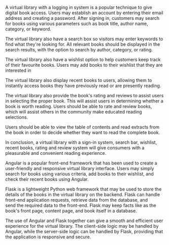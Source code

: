 A virtual library with a logging in system is a popular technique to give digital book access. Users may establish an account by entering their email address and creating a password. After signing in, customers may search for books using various parameters such as book title, author name, category, or keyword.

The virtual library also have a search box so visitors may enter keywords to find what they're looking for. All relevant books should be displayed in the search results, with the option to search by author, category, or rating.

The virtual library also have a wishlist option to help customers keep track of their favourite books. Users may add books to their wishlist that they are interested in

The virtual library  also display recent books to users, allowing them to instantly access books they have previously read or are presently reading.

The virtual library also provide the book's rating and reviews to assist users in selecting the proper book. This will assist users in determining whether a book is worth reading. Users should be able to rate and review books, which will assist others in the community make educated reading selections.


Users should be able to view the table of contents and read extracts from the book in order to decide whether they want to read the complete book.

In conclusion, a virtual library with a sign-in system, search bar, wishlist, recent books, rating and review system will give consumers with a pleasurable and convenient reading experience.


Angular is a popular front-end framework that has been used to create a user-friendly and responsive virtual library interface. Users may simply search for books using various criteria, add books to their wishlist, and check their recent books using Angular. 

Flask is a lightweight Python web framework that may be used to store the details of the books in the virtual library on the backend. Flask can handle front-end application requests, retrieve data from the database, and send the required data to the front-end. Flask may keep facts like as the book's front page, content page, and book itself in a database.

The use of Angular and Flask together can give a smooth and efficient user experience for the virtual library. The client-side logic may be handled by Angular, while the server-side logic can be handled by Flask, providing that the application is responsive and secure.

